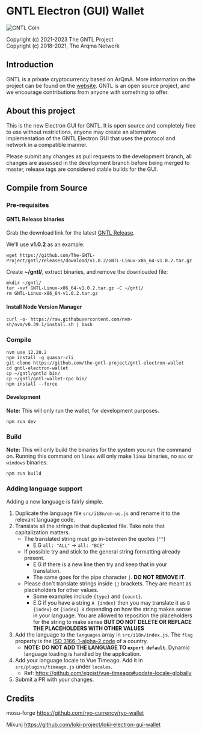 # GNTL Electron (GUI) Wallet
<img src="https://github.com/The-GNTL-Project/Images/raw/master/GNTL_Icon_Round_200x200.png" alt="GNTL Coin">

Copyright (c) 2021-2023 The GNTL Project    
Copyright (c) 2018-2021, The Arqma Network   

## Introduction
GNTL is a private cryptocurrency based on ArQmA.
More information on the project can be found on the [website](https://gntl.cash).  GNTL is an open source project, and we encourage contributions from anyone with something to offer.

## About this project
This is the new Electron GUI for GNTL.  It is open source and completely free to use without restrictions, anyone may create an alternative implementation of the GNTL Electron GUI that uses the protocol and network in a compatible manner.

Please submit any changes as pull requests to the development branch, all changes are assessed in the development branch before being merged to master, release tags are considered stable builds for the GUI.

## Compile from Source
### Pre-requisites
#### GNTL Release binaries
Grab the download link for the latest [GNTL Release](https://github.com/The-GNTL-Project/gntl/releases).

We'll use **v1.0.2** as an example:
```
wget https://github.com/The-GNTL-Project/gntl/releases/download/v1.0.2/GNTL-Linux-x86_64-v1.0.2.tar.gz
```

Create **~/gntl/**, extract binaries, and remove the downloaded file:
```
mkdir ~/gntl/
tar -xvf GNTL-Linux-x86_64-v1.0.2.tar.gz -C ~/gntl/
rm GNTL-Linux-x86_64-v1.0.2.tar.gz
```

#### Install Node Version Manager
```
curl -o- https://raw.githubusercontent.com/nvm-sh/nvm/v0.39.1/install.sh | bash
```

### Compile
```
nvm use 12.20.2
npm install -g quasar-cli
git clone https://github.com/the-gntl-project/gntl-electron-wallet
cd gntl-electron-wallet
cp ~/gntl/gntld bin/
cp ~/gntl/gntl-wallet-rpc bin/
npm install --force
```

#### Development
**Note:** This will only run the wallet, for development purposes.
```
npm run dev
```

### Build
**Note:** This will only build the binaries for the system you run the command on.  Running this command on `linux` will only make `linux` binaries, no `mac` or `windows` binaries.
```
npm run build
```

### Adding language support
Adding a new language is fairly simple.

1. Duplicate the language file `src/i18n/en-us.js` and rename it to the relevant language code.
2. Translate all the strings in that duplicated file. Take note that capitalization matters.
    - The translated string must go in-between the quotes (`""`)
      - E.G `all: "ALL"` -> `all: "ВСЕ"`
    - If possible try and stick to the general string formatting already present.
      - E.G if there is a new line then try and keep that in your translation.
      - The same goes for the pipe character `|`. **DO NOT REMOVE IT**.
    - Please don't translate strings inside `{}` brackets. They are meant as placeholders for other values.
      - Some examples include `{type}` and `{count}`.
      - E.G if you have a string `A {index}` then you may translate it as `B {index}` or `{index} B` depending on how the string makes sense in your language. You are allowed to reposition the placeholders for the string to make sense **BUT DO NOT DELETE OR REPLACE THE PLACEHOLDERS WITH OTHER VALUES**
3. Add the language to the `languages` array in `src/i18n/index.js`. The `flag` property is the [ISO 3166-1-alpha-2 code](https://www.iso.org/obp/ui/#search/code/) of a country.
   - **NOTE: DO NOT ADD THE LANGUAGE TO `export default`**. Dynamic language loading is handled by the application.
4. Add your language locale to Vue Timeago. Add it in `src/plugins/timeago.js` under `locales`.
   - Ref: https://github.com/egoist/vue-timeago#update-locale-globally
5. Submit a PR with your changes.

## Credits
mosu-forge https://github.com/ryo-currency/ryo-wallet

Mikunj https://github.com/loki-project/loki-electron-gui-wallet
